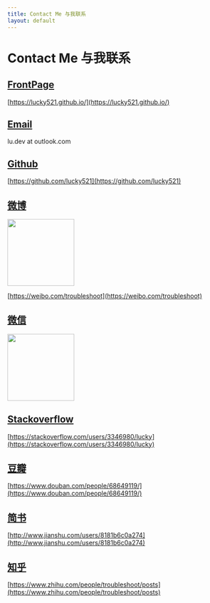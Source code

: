 ```yaml
---
title: Contact Me 与我联系
layout: default
---
```


# Contact Me 与我联系

## [FrontPage](https://lucky521.github.io/)

[https://lucky521.github.io/](https://lucky521.github.io/)


## [Email](mailto:lu.dev@outlook.com)

lu.dev at outlook.com


## [Github](https://github.com/lucky521)

[https://github.com/lucky521](https://github.com/lucky521)


## [微博](https://weibo.com/troubleshoot)  

<img src="https://lucky521.github.io/img/weibo.png" width="150">

[https://weibo.com/troubleshoot](https://weibo.com/troubleshoot) 

## [微信](https://lucky521.github.io/img/wechat-qrcode.jpg)

<img src="https://lucky521.github.io/img/wechat-qrcode.jpg" width="150">

## [Stackoverflow](https://stackoverflow.com/users/3346980/lucky)

[https://stackoverflow.com/users/3346980/lucky](https://stackoverflow.com/users/3346980/lucky)


## [豆瓣](https://www.douban.com/people/68649119/)

[https://www.douban.com/people/68649119/](https://www.douban.com/people/68649119/)

## [简书](http://www.jianshu.com/users/8181b6c0a274)

[http://www.jianshu.com/users/8181b6c0a274](http://www.jianshu.com/users/8181b6c0a274)

## [知乎](https://www.zhihu.com/people/troubleshoot/posts)

[https://www.zhihu.com/people/troubleshoot/posts](https://www.zhihu.com/people/troubleshoot/posts)

